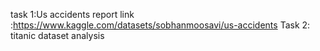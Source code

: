 task 1:Us accidents report link :https://www.kaggle.com/datasets/sobhanmoosavi/us-accidents
Task 2: titanic dataset analysis 
